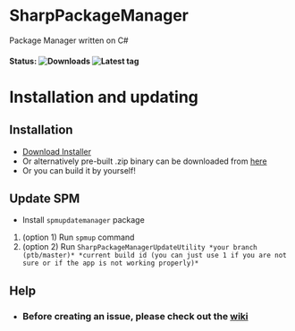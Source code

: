 # SharpPackageManager
Package Manager written on C#

#### Status: ![Downloads](https://img.shields.io/github/downloads/bultek/SharpPackageManager/total?style=for-the-badge) ![Latest tag](https://img.shields.io/github/v/tag/bultek/SharpPackageManager?style=for-the-badge)

# Installation and updating
## Installation
  * [Download Installer](http://repo.bultek.com.ua/SPM-BINARY/SPMinstaller.zip) 
  * Or alternatively pre-built .zip binary can be downloaded from [here](https://github.com/Bultek/SharpPackageManager/releases)
  * Or you can build it by yourself!
## Update SPM
  * Install ```spmupdatemanager``` package
  1. (option 1) Run ```spmup``` command
  2. (option 2) Run ```SharpPackageManagerUpdateUtility *your branch (ptb/master)* *current build id (you can just use 1 if you are not sure or if the app is not working properly)*```

## Help
  * ### Before creating an issue, please check out the [wiki](https://github.com/Bultek/SharpPackageManager/wiki)